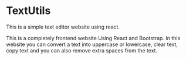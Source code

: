 # TextUtils
This is a simple text editor website using react.

This is a completely frontend website Using React and Bootstrap.
In this website you can convert a text into uppercase or lowercase, clear text, copy text and you can also remove extra spaces from the text.
